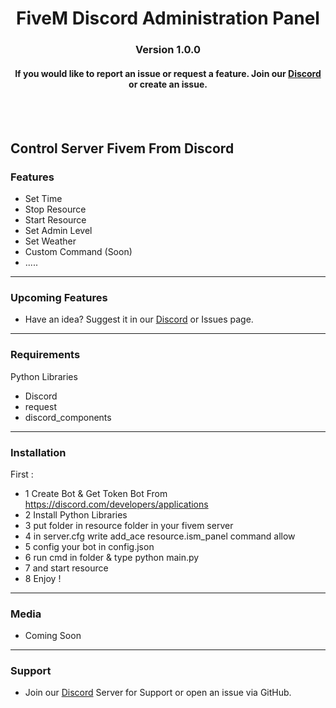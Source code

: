 <p align="center">
  <h1 align="center">
      FiveM Discord Administration Panel
  </h1>
  <h3 align="center">
     Version 1.0.0
  </h3>
  <h4 align="center">
      If you would like to report an issue or request a feature. Join our <a href="https://discord.com/invite/DAwe3J75bD">Discord</a> or create an issue.
  </h4>
</p>

<br/>
<br/>


Control Server Fivem From Discord
-----------------------------------------------------------


### Features
* Set Time
* Stop Resource
* Start Resource
* Set Admin Level
* Set Weather
* Custom Command (Soon)
* .....


-----------------------------------------------------------

### Upcoming Features
* Have an idea? Suggest it in our [Discord](https://discord.com/invite/DAwe3J75bD) or Issues page.


-----------------------------------------------------------

### Requirements
Python Libraries
* Discord
* request
* discord_components

 ----------------------------------------------------------
 
 ### Installation

 First :
 * 1 Create Bot & Get Token Bot From https://discord.com/developers/applications
 * 2 Install Python Libraries
 * 3 put folder in resource folder in your fivem server
 * 4 in server.cfg write add_ace resource.ism_panel command allow  
 * 5 config your bot in config.json
 * 6 run cmd in folder & type python main.py
 * 7 and start resource
 * 8 Enjoy !
 
 ---------------------------------------------------------
 
 ### Media
* Coming Soon
 
-----------------------------------------------------------  


### Support
* Join our [Discord](https://discord.com/invite/DAwe3J75bD) Server for Support or open an issue via GitHub.
